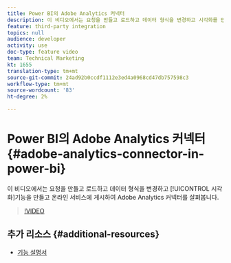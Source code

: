 ```yaml
---
title: Power BI의 Adobe Analytics 커넥터
description: 이 비디오에서는 요청을 만들고 로드하고 데이터 형식을 변경하고 시각화를 만들고 온라인 서비스에 게시함으로써 Adobe Analytics 커넥터를 살펴봅니다.
feature: third-party integration
topics: null
audience: developer
activity: use
doc-type: feature video
team: Technical Marketing
kt: 1655
translation-type: tm+mt
source-git-commit: 24ad92b0ccdf1112e3ed4a0968cd47db757598c3
workflow-type: tm+mt
source-wordcount: '83'
ht-degree: 2%

---
```



# Power BI의 Adobe Analytics 커넥터 {#adobe-analytics-connector-in-power-bi}

이 비디오에서는 요청을 만들고 로드하고 데이터 형식을 변경하고 [!UICONTROL 시각화]기능을 만들고 온라인 서비스에 게시하여 Adobe Analytics 커넥터를 살펴봅니다.

>[!VIDEO](https://video.tv.adobe.com/v/23130/?quality=12)

## 추가 리소스 {#additional-resources}

* [기능 설명서](https://docs.microsoft.com/en-us/power-bi/desktop-connect-adobe-analytics)
